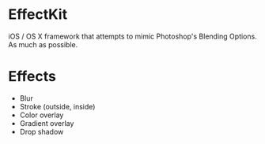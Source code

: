 EffectKit
=======

iOS / OS X framework that attempts to mimic Photoshop's Blending Options. As much as possible.

Effects
=======

- Blur
- Stroke (outside, inside)
- Color overlay
- Gradient overlay
- Drop shadow
